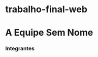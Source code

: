 # trabalho-final-web
# A Equipe Sem Nome

### Integrantes
[comment]: <> (Aléxia Dias Batista https://github.com/AlexiaDiasB
Danyel Inácio Batista Silva https://github.com/DannRann
Gabriela de Souza Reis https://github.com/Gabrielaounao
Maria Eduarda Reis Mendes https://github.com/DudaReis3
Víctor Gabriel Cruz Pereira https://github.com/Victorgabrielcruz21) 


